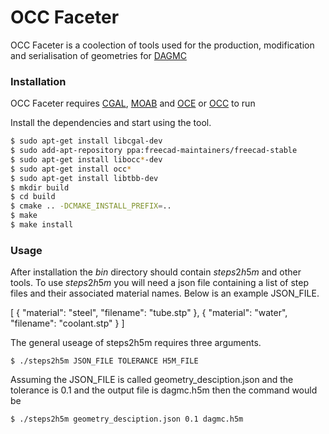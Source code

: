 # OCC Faceter

OCC Faceter is a coolection of tools used for the production, modification and serialisation of geometries for [DAGMC](https://svalinn.github.io/DAGMC/)


### Installation

OCC Faceter requires [CGAL](https://cgal.org/), [MOAB](https://press3.mcs.anl.gov/sigma/moab-library/) and [OCE](https://github.com/tpaviot/oce) or [OCC](https://www.opencascade.com) to run

Install the dependencies and start using the tool.

```sh
$ sudo apt-get install libcgal-dev
$ sudo add-apt-repository ppa:freecad-maintainers/freecad-stable
$ sudo apt-get install libocc*-dev
$ sudo apt-get install occ*
$ sudo apt-get install libtbb-dev
$ mkdir build
$ cd build
$ cmake .. -DCMAKE_INSTALL_PREFIX=..
$ make
$ make install
```

### Usage

After installation the $bin$ directory should contain $steps2h5m$ and other tools. To use $steps2h5m$ you will need a json file containing a list of step files and their associated material names. Below is an example JSON_FILE.

[
    {
        "material": "steel",
        "filename": "tube.stp"
    },
    {
        "material": "water",
        "filename": "coolant.stp"
    }
]

The general useage of steps2h5m requires three arguments.

```
$ ./steps2h5m JSON_FILE TOLERANCE H5M_FILE
```

Assuming the JSON_FILE is called geometry_desciption.json and the tolerance is 0.1 and the output file is dagmc.h5m then the command would be


```
$ ./steps2h5m geometry_desciption.json 0.1 dagmc.h5m
```





